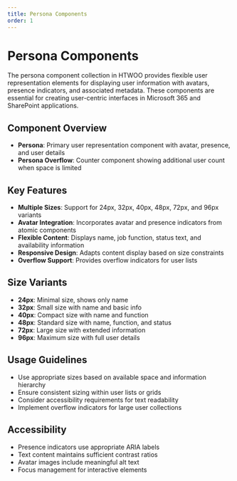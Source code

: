 ```yaml
---
title: Persona Components
order: 1
---
```


# Persona Components

The persona component collection in HTWOO provides flexible user representation elements for displaying user information with avatars, presence indicators, and associated metadata. These components are essential for creating user-centric interfaces in Microsoft 365 and SharePoint applications.

## Component Overview

- **Persona**: Primary user representation component with avatar, presence, and user details
- **Persona Overflow**: Counter component showing additional user count when space is limited

## Key Features

- **Multiple Sizes**: Support for 24px, 32px, 40px, 48px, 72px, and 96px variants
- **Avatar Integration**: Incorporates avatar and presence indicators from atomic components
- **Flexible Content**: Displays name, job function, status text, and availability information
- **Responsive Design**: Adapts content display based on size constraints
- **Overflow Support**: Provides overflow indicators for user lists

## Size Variants

- **24px**: Minimal size, shows only name
- **32px**: Small size with name and basic info
- **40px**: Compact size with name and function
- **48px**: Standard size with name, function, and status
- **72px**: Large size with extended information
- **96px**: Maximum size with full user details

## Usage Guidelines

- Use appropriate sizes based on available space and information hierarchy
- Ensure consistent sizing within user lists or grids
- Consider accessibility requirements for text readability
- Implement overflow indicators for large user collections

## Accessibility

- Presence indicators use appropriate ARIA labels
- Text content maintains sufficient contrast ratios
- Avatar images include meaningful alt text
- Focus management for interactive elements
